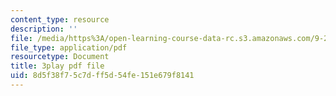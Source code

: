 ```yaml
---
content_type: resource
description: ''
file: /media/https%3A/open-learning-course-data-rc.s3.amazonaws.com/9-20-animal-behavior-fall-2013/8d5f38f75c7dff5d54fe151e679f8141_472225.pdf
file_type: application/pdf
resourcetype: Document
title: 3play pdf file
uid: 8d5f38f7-5c7d-ff5d-54fe-151e679f8141
---
```


